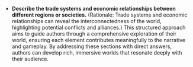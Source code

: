 - **Describe the trade systems and economic relationships between different regions or societies.** (Rationale: Trade systems and economic relationships can reveal the interconnectedness of the world, highlighting potential conflicts and alliances.)
This structured approach aims to guide authors through a comprehensive exploration of their world, ensuring each element contributes meaningfully to the narrative and gameplay. By addressing these sections with direct answers, authors can develop rich, immersive worlds that resonate deeply with their audience.